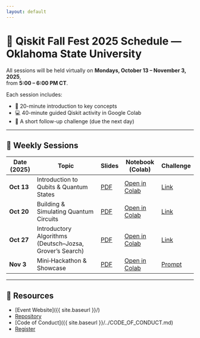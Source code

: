 ```yaml
---
layout: default
---
```


<link rel="stylesheet" href="assets/style.css">

# 📅 Qiskit Fall Fest 2025 Schedule — Oklahoma State University

All sessions will be held virtually on **Mondays, October 13 – November 3, 2025**,  
from **5:00 – 6:00 PM CT**.  

Each session includes:  
- 🎤 20-minute introduction to key concepts  
- 💻 40-minute guided Qiskit activity in Google Colab  
- 🧩 A short follow-up challenge (due the next day)  

---

## 📖 Weekly Sessions

| Date (2025) | Topic | Slides | Notebook (Colab) | Challenge |
|-------------|-------|--------|-------------------|-----------|
| **Oct 13**  | Introduction to Qubits & Quantum States | [PDF](https://github.com/kursatkara/qiskit-fall-fest-2025/blob/master/slides/01_intro_slides.pdf) | [Open in Colab](https://colab.research.google.com/github/kursatkara/qiskit-fall-fest-2025/blob/master/notebooks/01_intro_qubits.ipynb) | [Link](https://github.com/kursatkara/qiskit-fall-fest-2025/blob/master/challenges/challenge_01.md) |
| **Oct 20**  | Building & Simulating Quantum Circuits | [PDF](https://github.com/kursatkara/qiskit-fall-fest-2025/blob/master/slides/02_circuits_slides.pdf) | [Open in Colab](https://colab.research.google.com/github/kursatkara/qiskit-fall-fest-2025/blob/master/notebooks/02_circuits.ipynb) | [Link](https://github.com/kursatkara/qiskit-fall-fest-2025/blob/master/challenges/challenge_02.md) |
| **Oct 27**  | Introductory Algorithms (Deutsch–Jozsa, Grover’s Search) | [PDF](https://github.com/kursatkara/qiskit-fall-fest-2025/blob/master/slides/03_algorithms_slides.pdf) | [Open in Colab](https://colab.research.google.com/github/kursatkara/qiskit-fall-fest-2025/blob/master/notebooks/03_algorithms.ipynb) | [Link](https://github.com/kursatkara/qiskit-fall-fest-2025/blob/master/challenges/challenge_03.md) |
| **Nov 3**   | Mini‑Hackathon & Showcase | [PDF](https://github.com/kursatkara/qiskit-fall-fest-2025/blob/master/slides/04_hackathon_slides.pdf) | [Open in Colab](https://colab.research.google.com/github/kursatkara/qiskit-fall-fest-2025/blob/master/notebooks/04_hackathon.ipynb) | [Prompt](https://github.com/kursatkara/qiskit-fall-fest-2025/blob/master/challenges/challenge_04.md) |

---

## 🔗 Resources
- [Event Website]({{ site.baseurl }}/)  
- [Repository](https://github.com/kursatkara/qiskit-fall-fest-2025)  
- [Code of Conduct]({{ site.baseurl }}/../CODE_OF_CONDUCT.md)  
- [Register](https://forms.gle/QFX9VXnRvjnKLpJN6)
